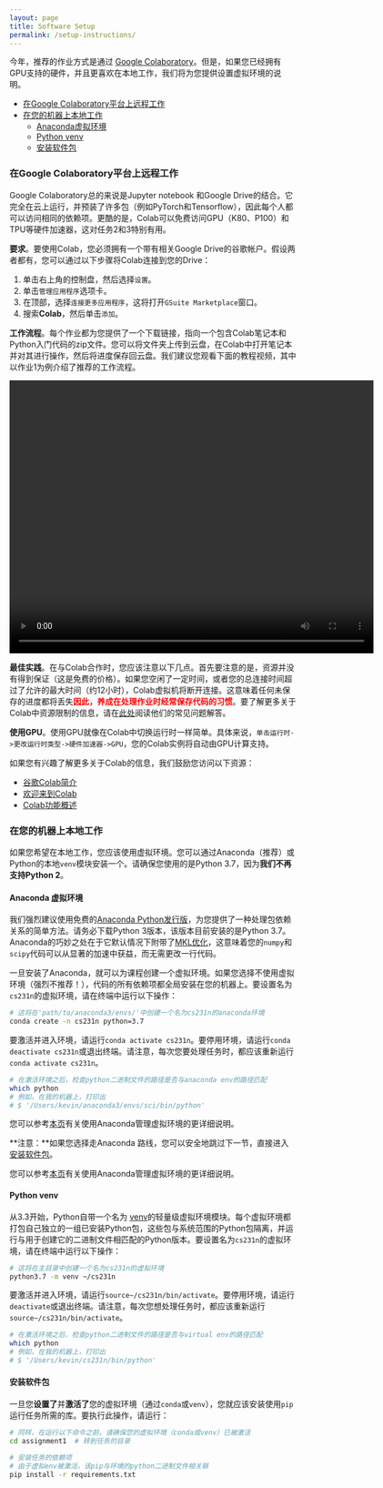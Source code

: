 ```yaml
---
layout: page
title: Software Setup
permalink: /setup-instructions/
---
```


今年，推荐的作业方式是通过 [Google Colaboratory](https://colab.research.google.com/)。但是，如果您已经拥有GPU支持的硬件，并且更喜欢在本地工作，我们将为您提供设置虚拟环境的说明。

- [在Google Colaboratory平台上远程工作](#working-remotely-on-google-colaboratory)
- [在您的机器上本地工作](#working-locally-on-your-machine)
  - [Anaconda虚拟环境](#anaconda-virtual-environment)
  - [Python venv](#python-venv)
  - [安装软件包](#installing-packages)

### 在Google Colaboratory平台上远程工作

Google Colaboratory总的来说是Jupyter notebook 和Google Drive的结合。它完全在云上运行，并预装了许多包（例如PyTorch和Tensorflow），因此每个人都可以访问相同的依赖项。更酷的是，Colab可以免费访问GPU（K80、P100）和TPU等硬件加速器，这对任务2和3特别有用。

**要求**。要使用Colab，您必须拥有一个带有相关Google Drive的谷歌帐户。假设两者都有，您可以通过以下步骤将Colab连接到您的Drive：

1. 单击右上角的控制盘，然后选择`设置`。
2. 单击`管理应用程序`选项卡。
3. 在顶部，选择`连接更多应用程序`，这将打开`GSuite Marketplace`窗口。
4. 搜索**Colab**，然后单击`添加`。

**工作流程**。每个作业都为您提供了一个下载链接，指向一个包含Colab笔记本和Python入门代码的zip文件。您可以将文件夹上传到云盘，在Colab中打开笔记本并对其进行操作，然后将进度保存回云盘。我们建议您观看下面的教程视频，其中以作业1为例介绍了推荐的工作流程。

<center><video src="../assets/video1.mp4" controls width="640" height="480"></video></center>

 **最佳实践**。在与Colab合作时，您应该注意以下几点。首先要注意的是，资源并没有得到保证（这是免费的价格）。如果您空闲了一定时间，或者您的总连接时间超过了允许的最大时间（约12小时），Colab虚拟机将断开连接。这意味着任何未保存的进度都将丢失<font color="red"><strong>因此，养成在处理作业时经常保存代码的习惯</strong></font>。要了解更多关于Colab中资源限制的信息，请在[此处](https://research.google.com/colaboratory/faq.html)阅读他们的常见问题解答。

**使用GPU**。使用GPU就像在Colab中切换运行时一样简单。具体来说，`单击运行时->更改运行时类型->硬件加速器->GPU`，您的Colab实例将自动由GPU计算支持。

如果您有兴趣了解更多关于Colab的信息，我们鼓励您访问以下资源：

+ [谷歌Colab简介](https://www.youtube.com/watch?v=inN8seMm7UI)
+ [欢迎来到Colab](https://colab.research.google.com/notebooks/intro.ipynb)
+ [Colab功能概述](https://colab.research.google.com/notebooks/basic_features_overview.ipynb)

### 在您的机器上本地工作

如果您希望在本地工作，您应该使用虚拟环境。您可以通过Anaconda（推荐）或Python的本地`venv`模块安装一个。请确保您使用的是Python 3.7，因为**我们不再支持Python 2**。

#### Anaconda 虚拟环境

我们强烈建议使用免费的[Anaconda Python发行版](https://www.anaconda.com/download/)，为您提供了一种处理包依赖关系的简单方法。请务必下载Python 3版本，该版本目前安装的是Python 3.7。Anaconda的巧妙之处在于它默认情况下附带了[MKL优化](https://docs.anaconda.com/mkl-optimizations/)，这意味着您的`numpy`和`scipy`代码可以从显著的加速中获益，而无需更改一行代码。

一旦安装了Anaconda，就可以为课程创建一个虚拟环境。如果您选择不使用虚拟环境（强烈不推荐！），代码的所有依赖项都全局安装在您的机器上。要设置名为`cs231n`的虚拟环境，请在终端中运行以下操作：

```bash
# 这将在'path/to/anaconda3/envs/'中创建一个名为cs231n的anaconda环境
conda create -n cs231n python=3.7
```

要激活并进入环境，请运行`conda activate cs231n`。要停用环境，请运行`conda deactivate cs231n`或退出终端。请注意，每次您要处理任务时，都应该重新运行`conda activate cs231n`。

```bash
# 在激活环境之后，检查python二进制文件的路径是否与anaconda env的路径匹配
which python
# 例如，在我的机器上，打印出
# $ '/Users/kevin/anaconda3/envs/sci/bin/python'
```

您可以参考[本页](https://docs.conda.io/projects/conda/en/latest/user-guide/tasks/manage-environments.html)有关使用Anaconda管理虚拟环境的更详细说明。

**注意：**如果您选择走Anaconda 路线，您可以安全地跳过下一节，直接进入[安装软件包](#installing-packages)。

您可以参考[本页](https://docs.conda.io/projects/conda/en/latest/user-guide/tasks/manage-environments.html)有关使用Anaconda管理虚拟环境的更详细说明。

#### Python venv

从3.3开始，Python自带一个名为 [venv](https://docs.python.org/3/library/venv.html)的轻量级虚拟环境模块。每个虚拟环境都打包自己独立的一组已安装Python包，这些包与系统范围的Python包隔离，并运行与用于创建它的二进制文件相匹配的Python版本。要设置名为`cs231n`的虚拟环境，请在终端中运行以下操作：

```bash
# 这将在主目录中创建一个名为cs231n的虚拟环境
python3.7 -m venv ~/cs231n
```

要激活并进入环境，请运行`source~/cs231n/bin/activate`。要停用环境，请运行`deactivate`或退出终端。请注意，每次您想处理任务时，都应该重新运行`source~/cs231n/bin/activate`。

```bash
# 在激活环境之后，检查python二进制文件的路径是否与virtual env的路径匹配
which python
# 例如，在我的机器上，打印出
# $ '/Users/kevin/cs231n/bin/python'
```

#### 安装软件包

一旦您**设置了**并**激活了**您的虚拟环境（通过`conda`或`venv`），您就应该安装使用`pip`运行任务所需的库。要执行此操作，请运行：

```bash
# 同样，在运行以下命令之前，请确保您的虚拟环境（conda或venv）已被激活
cd assignment1  # 转到任务的目录

# 安装任务的依赖项
# 由于虚拟env被激活，该pip与环境的python二进制文件相关联
pip install -r requirements.txt
```
